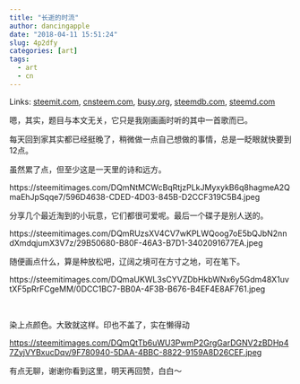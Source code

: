 ```yaml
---
title: "长逝的时流"
author: dancingapple
date: "2018-04-11 15:51:24"
slug: 4p2dfy
categories: [art]
tags: 
  - art
  - cn
---
```


Links: [steemit.com](https://steemit.com/art/@dancingapple/4p2dfy), [cnsteem.com](https://cnsteem.com/art/@dancingapple/4p2dfy), [busy.org](https://busy.org/art/@dancingapple/4p2dfy), [steemdb.com](https://steemdb.com/art/@dancingapple/4p2dfy), [steemd.com](https://steemd.com/art/@dancingapple/4p2dfy)

<html>
<p>嗯，其实，题目与本文无关，它只是我刚画画时听的其中一首歌而已。</p>
<p>每天回到家其实都已经挺晚了，稍微做一点自己想做的事情，总是一眨眼就快要到12点。</p>
<p>虽然累了点，但至少这是一天里的诗和远方。</p>
<p>https://steemitimages.com/DQmNtMCWcBqRtjzPLkJMyxykB6q8hagmeA2QmaEhJpSqqe7/596D4638-CDED-4D03-845B-D2CCF319C5B4.jpeg</p>
<p>分享几个最近淘到的小玩意，它们都很可爱呢。最后一个碟子是别人送的。</p>
<p>https://steemitimages.com/DQmRUzsXV4CV7wKPLWQoog7oE5bQJbN2nndXmdqjumX3V7z/29B50680-B80F-46A3-B7D1-3402091677EA.jpeg</p>
<p>随便画点什么，算是种放松吧，辽阔之境可在方寸之地，可在笔下。</p>
<p>https://steemitimages.com/DQmaUKWL3sCYVZDbHkbWNx6y5Gdm48X1uvtXF5pRrFCgeMM/0DCC1BC7-BB0A-4F3B-B676-B4EF4E8AF761.jpeg</p>
<p><br></p>
<p>染上点颜色。大致就这样。印也不盖了，实在懒得动<U+0001F602></p>

https://steemitimages.com/DQmQtTb6uWU3PwmP2GrgGarDGNV2zBDHp47ZyjVYBxucDqv/9F780940-5DAA-4BBC-8822-9159A8D26CEF.jpeg

<p>有点无聊，谢谢你看到这里，明天再回赞，白白～</p>
<p><br></p>
<p><br></p>
<p><br></p>
<p><br></p>
<p><br></p>
<p><br></p>
</html>
